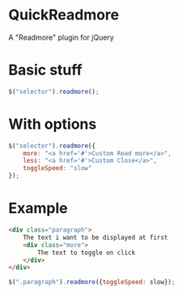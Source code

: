QuickReadmore
=============

A "Readmore" plugin for jQuery

# Basic stuff
```javascript
$("selector").readmore();
```

# With options
```javascript
$("selector").readmore({
    more: "<a href='#'>Custom Read more</a>",
    less: "<a href='#'>Custom Close</a>", 
    toggleSpeed: "slow"
});
```

# Example
```html
<div class="paragraph">
    The text i want to be displayed at first
    <div class="more">
        The text to toggle on click
    </div>
</div>
```

```javascript
$(".paragraph").readmore({toggleSpeed: slow});
```
